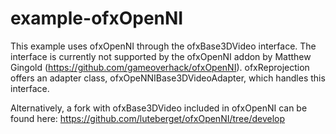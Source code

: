 example-ofxOpenNI
=================

This example uses ofxOpenNI through the ofxBase3DVideo interface. 
The interface is currently not supported by the ofxOpenNI addon by Matthew Gingold (https://github.com/gameoverhack/ofxOpenNI). 
ofxReprojection offers an adapter class, ofxOpeNNIBase3DVideoAdapter, which handles this interface.


Alternatively, a fork with ofxBase3DVideo included in ofxOpenNI can be found here: https://github.com/luteberget/ofxOpenNI/tree/develop

